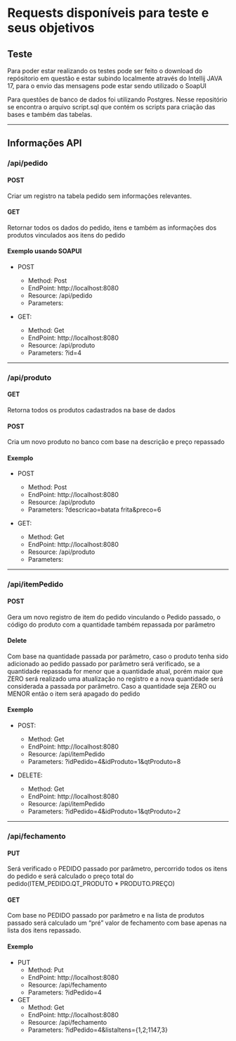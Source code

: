 # Requests disponíveis para teste e seus objetivos

## Teste

Para poder estar realizando os testes pode ser feito o download do repósitorio em questão e estar subindo localmente através do Intellij JAVA 17, para o envio das mensagens pode estar sendo utilizado o SoapUI

Para questões de banco de dados foi utilizando Postgres.
Nesse repositório se encontra o arquivo script.sql que contém os scripts para criação das bases e também das tabelas.

---
## Informações API

### /api/pedido

#### POST
Criar um registro na tabela pedido sem informações relevantes.

#### GET
Retornar todos os dados do pedido, itens e também as informações dos produtos vinculados aos itens do pedido

#### Exemplo usando SOAPUI
* POST
  * Method: Post
  * EndPoint: http://localhost:8080
  * Resource: /api/pedido
  * Parameters:
  
* GET:
  * Method: Get
  * EndPoint: http://localhost:8080
  * Resource: /api/produto
  * Parameters: ?id=4
---

### /api/produto

#### GET
Retorna todos os produtos cadastrados na base de dados

#### POST
Cria um novo produto no banco com base na descrição e preço repassado

#### Exemplo
* POST
    * Method: Post
    * EndPoint: http://localhost:8080
    * Resource: /api/produto
    * Parameters: ?descricao=batata frita&preco=6

* GET:
    * Method: Get
    * EndPoint: http://localhost:8080
    * Resource: /api/produto
    * Parameters:

---
### /api/itemPedido

#### POST
Gera um novo registro de item do pedido vinculando o Pedido passado, o código do produto com a quantidade também repassada por parâmetro

#### Delete
Com base na quantidade passada por parâmetro, caso o produto tenha sido adicionado ao pedido passado por parâmetro será verificado, se a quantidade repassada for menor que a quantidade atual, porém maior que ZERO será realizado uma atualização no registro e a nova quantidade será considerada a passada por parâmetro. Caso a quantidade seja ZERO ou MENOR então o item será apagado do pedido

#### Exemplo
* POST:
  * Method: Get
  * EndPoint: http://localhost:8080
  * Resource: /api/itemPedido
  * Parameters: ?idPedido=4&idProduto=1&qtProduto=8

* DELETE:
  * Method: Get
  * EndPoint: http://localhost:8080
  * Resource: /api/itemPedido
  * Parameters: ?idPedido=4&idProduto=1&qtProduto=2

---

### /api/fechamento

#### PUT
Será verificado o PEDIDO passado por parâmetro, percorrido todos os itens do pedido e será calculado o preço total do pedido(ITEM_PEDIDO.QT_PRODUTO * PRODUTO.PREÇO)

#### GET
Com base no PEDIDO passado por parâmetro e na lista de produtos passado será calculado um “pré” valor de fechamento com base apenas na lista dos itens repassado.

#### Exemplo
* PUT
  * Method: Put
  * EndPoint: http://localhost:8080
  * Resource: /api/fechamento
  * Parameters: ?idPedido=4
* GET
  * Method: Get
  * EndPoint: http://localhost:8080
  * Resource: /api/fechamento
  * Parameters: ?idPedido=4&listaItens={1,2;1147,3}


